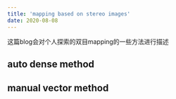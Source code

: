 ```yaml
---
title: 'mapping based on stereo images'
date: 2020-08-08
---
```


这篇blog会对个人探索的双目mapping的一些方法进行描述

auto dense method
------

manual vector method
------